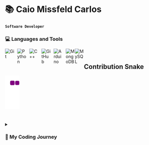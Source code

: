 # 	📚 Caio Missfeld Carlos
**`Software Developer`**



###  💻 Languages and Tools


<img align="left" alt="Git" width="30px" style="padding-right:10px;" src="https://cdn.jsdelivr.net/gh/devicons/devicon/icons/git/git-original.svg" />
<img align="left" alt="Python" width="30px" style="padding-right:10px;" src="https://cdn.jsdelivr.net/gh/devicons/devicon/icons/python/python-plain.svg" />
<img align="left" alt="C++" width="30px" style="padding-right:10px;" src="https://cdn.jsdelivr.net/gh/devicons/devicon/icons/cplusplus/cplusplus-line.svg" />
<img align="left" alt="GitHub" width="30px" style="padding-right:10px;" src="https://cdn.jsdelivr.net/gh/devicons/devicon/icons/github/github-original.svg" />
<img align="left" alt="Arduino" width="30px" style="padding-right:10px;" src="https://cdn.jsdelivr.net/gh/devicons/devicon/icons/arduino/arduino-original.svg" />
<img align="left" alt="MongoDB" width="30px" src="https://cdn.jsdelivr.net/gh/devicons/devicon/icons/mongodb/mongodb-original-wordmark.svg" />
<img align="left" alt="MySQL" width="30px" src="https://cdn.jsdelivr.net/gh/devicons/devicon/icons/mysql/mysql-original-wordmark.svg" />
<br />

 ## Contribution Snake 
 ![snake gif](https://github.com/Caiobinha1/Caiobinha1/blob/output/github-contribution-grid-snake.gif)
 
#
<details>
 <summary><h3>📂 My Coding Journey</h3></summary>
  My dad always tried to convince me to start coding since I was very young, but it wasn't until I was 16 that I had my first "Introduction to c/c++", and just fell in love with the idea of one day becoming a developer. After that, I started doing some online classes to keep learning a little everyday so one day I could achieve my goals, after 2 years studying I got my first Software Devoloper job and there I was taught to work with databases using SQL and Delphi, and now Im in college studying new programming languages everyday!
 
 

<!--
**Caiobinha1/Caiobinha1** is a ✨ _special_ ✨ repository because its `README.md` (this file) appears on your GitHub profile.

Here are some ideas to get you started:

- 🔭 I’m currently working on ...
- 🌱 I’m currently learning ...
- 👯 I’m looking to collaborate on ...
- 🤔 I’m looking for help with ...
- 💬 Ask me about ...
- 📫 How to reach me: ...
- 😄 Pronouns: ...
- ⚡ Fun fact: ...
-->
